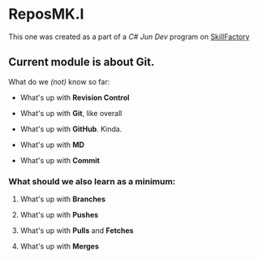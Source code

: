 # ReposMK.I

This one was created as a part of a *C# Jun Dev* program on [SkillFactory](https://skillfactory.ru/csharp)

## Current module is about Git.
	
What do we *(not)* know so far:
	
* What's up with **Revision Control**
	
* What's up with **Git**, like overall
	
* What's up with **GitHub**. Kinda.
	
* What's up with **MD**
	
* What's up with **Commit**

### What should we also learn as a minimum:

1. What's up with **Branches**
	
2. What's up with **Pushes**
	
3. What's up with **Pulls** and **Fetches**
	
4. What's up with **Merges**
